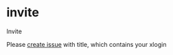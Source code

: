 # invite
Invite

Please [create issue](https://github.com/unitfactoryAlumni/invite/issues/new) with title, which contains your xlogin 
